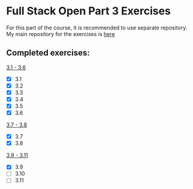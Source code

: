 # Full Stack Open Part 3 Exercises
For this part of the course, it is recommended to use separate repository. My main repository for the exercises is [here](https://github.com/jarikain/full-stack-open-exercises)

## Completed exercises:
[3.1 - 3.6](https://fullstackopen.com/en/part3/node_js_and_express#exercises-3-1-3-6)
- [x] 3.1
- [x] 3.2
- [x] 3.3
- [x] 3.4
- [x] 3.5
- [x] 3.6

[3.7 - 3.8](https://fullstackopen.com/en/part3/node_js_and_express#exercises-3-7-3-8)
- [x] 3.7
- [x] 3.8

[3.9 - 3.11](https://fullstackopen.com/en/part3/deploying_app_to_internet#exercises-3-9-3-11)
- [x] 3.9
- [ ] 3.10
- [ ] 3.11